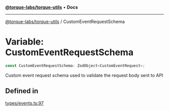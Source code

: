 [**@torque-labs/torque-utils**](../README.md) • **Docs**

***

[@torque-labs/torque-utils](../README.md) / CustomEventRequestSchema

# Variable: CustomEventRequestSchema

```ts
const CustomEventRequestSchema: ZodObject<CustomEventRequest>;
```

Custom event request schema used to validate the request body sent to API

## Defined in

[types/events.ts:97](https://github.com/torque-labs/torque-utils/blob/3bd29ca22f900f1cf2686f7f240bf82e15337207/types/events.ts#L97)
